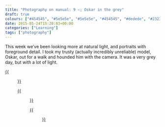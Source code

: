 ```yaml
---
title: "Photography on manual: 9 –; Oskar in the grey"
draft: true
colours: ["#454545", "#5e5e5e", "#5e5e5e", "#454545", "#dedede", "#232323", "#dedede"]
date: 2015-05-24T15:20:03+00:00
categories: ["Learning"]
tags: ["photography"]
---
```


This week we’ve been looking more at natural light, and portraits with foreground detail. I took my trusty (actually incredibly unreliable) model, Oskar, out for a walk and hounded him with the camera. It was a very grey day, but with a lot of light.

[{{<figure class="wp-caption aligncenter size-full wp-image-4730" src="/images/2015/05/DSCF4660-small.jpg" alt="Oskar the dog amongst cow parsley plants" width="1000" height="758" caption="**Oskar in the cow parsley.** It’s much easier to get a shot in focus when the model is sitting still! I’m pleased with the depth from the different layers of cow parsley.">}}](/images/2015/05/DSCF4660-small.jpg)

[{{<figure class="wp-caption aligncenter size-full wp-image-4731" src="/images/2015/05/DSCF4677-small.jpg" alt="Oskar the dog walking on grass" width="1000" height="667" caption="**Oskar walking.** Trying to rotate the shot to make it feel less wonky meant it ended up quite closely cropped.">}}](/images/2015/05/DSCF4677-small.jpg)

[{{<figure class="wp-caption aligncenter size-full wp-image-4732" src="/images/2015/05/DSCF4721-small.jpg" alt="Oskar the dog in the hedgerow, with blue flowers and weeds in the foreground" width="1000" height="667" caption="**Oskar in the hedgerow.** I used Ashley’s trick of picking some weeds and holding them in front of the camera.">}}](/images/2015/05/DSCF4721-small.jpg)
